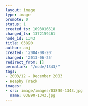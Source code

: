 ```yaml
---
layout: image
type: image
promote: 0
status: 1
created_ts: 1093016618
changed_ts: 1372159461
node_id: 1343
title: 03890
author: anj
created: '2004-08-20'
changed: '2013-06-25'
redirect_from: []
permalink: "/node/1343/"
tags:
- 2003/12 - December 2003
- Heaphy Track
images:
- src: image/images/03890-1343.jpg
  name: 03890-1343.jpg
---
```


